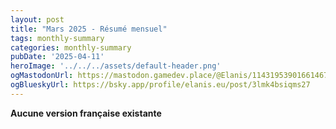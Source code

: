 ```yaml
---
layout: post
title: "Mars 2025 - Résumé mensuel"
tags: monthly-summary
categories: monthly-summary
pubDate: '2025-04-11'
heroImage: '../../../assets/default-header.png'
ogMastodonUrl: https://mastodon.gamedev.place/@Elanis/114319539016614673
ogBlueskyUrl: https://bsky.app/profile/elanis.eu/post/3lmk4bsiqms27
---
```

<b>Aucune version française existante</b>